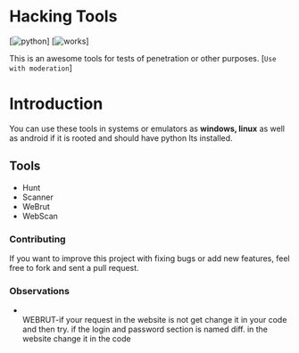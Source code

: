 # Hacking Tools

[![python](https://img.shields.io/badge/works-win%20linux%20termux-blue)]
[![works](https://img.shields.io/badge/works-win%20linux%20termux-blue)]

This is an awesome tools for tests of penetration or other purposes. [`Use with moderation`]

# Introduction

You can use these tools in systems or emulators as <b>windows, linux</b> as well as android if it is rooted and should have python lts installed.

## Tools

- Hunt
- Scanner
- WeBrut
- WebScan

### Contributing

If you want to improve this project with fixing bugs or add new features, feel free to fork and sent a pull request.

### Observations

* <br>WEBRUT-if</b> your request in the website is not get change it in your code and then try. if the login and password section is named diff. in the website change it in the code
